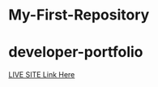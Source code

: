 # My-First-Repository
# developer-portfolio 
[LIVE SITE Link Here](https://janamul.github.io/developer-portfolio/)

